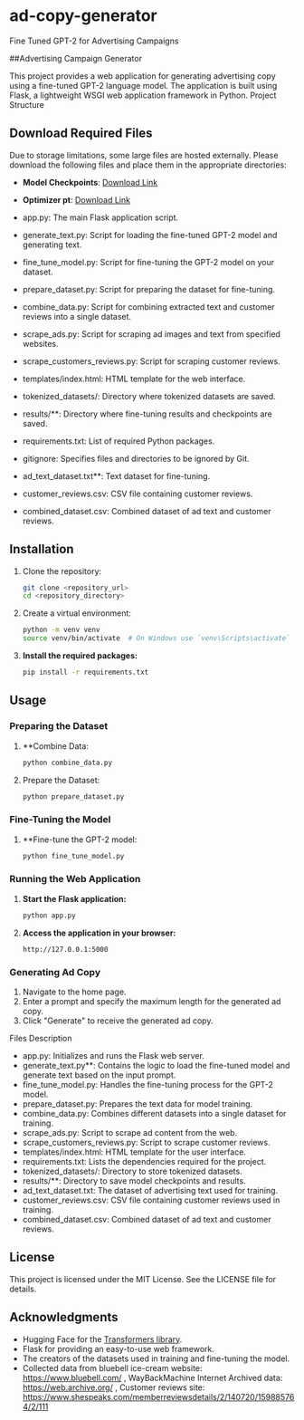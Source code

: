 # ad-copy-generator
Fine Tuned GPT-2 for Advertising Campaigns

##Advertising Campaign Generator

This project provides a web application for generating advertising copy using a fine-tuned GPT-2 language model. The application is built using Flask, a lightweight WSGI web application framework in Python.
 Project Structure
 ## Download Required Files

Due to storage limitations, some large files are hosted externally. Please download the following files and place them in the appropriate directories:

- **Model Checkpoints**: [Download Link](https://drive.google.com/file/d/10qkPbKMrTbIBWfDiV89FDz41f0OIOkCm/view?usp=drive_link)
- **Optimizer pt**: [Download Link](https://drive.google.com/file/d/1RSWdbykHb7l1StKurYmSuFkXWv_SiWLr/view?usp=drive_link)

- app.py: The main Flask application script.
- generate_text.py: Script for loading the fine-tuned GPT-2 model and generating text.
- fine_tune_model.py: Script for fine-tuning the GPT-2 model on your dataset.
- prepare_dataset.py: Script for preparing the dataset for fine-tuning.
- combine_data.py: Script for combining extracted text and customer reviews into a single dataset.
- scrape_ads.py: Script for scraping ad images and text from specified websites.
- scrape_customers_reviews.py: Script for scraping customer reviews.
- templates/index.html: HTML template for the web interface.
- tokenized_datasets/: Directory where tokenized datasets are saved.
- results/**: Directory where fine-tuning results and checkpoints are saved.
- requirements.txt: List of required Python packages.
- gitignore: Specifies files and directories to be ignored by Git.
- ad_text_dataset.txt**: Text dataset for fine-tuning.
- customer_reviews.csv: CSV file containing customer reviews.
- combined_dataset.csv: Combined dataset of ad text and customer reviews.

## Installation

1. Clone the repository:
    ```sh
    git clone <repository_url>
    cd <repository_directory>
    ```

2. Create a virtual environment:
    ```sh
    python -m venv venv
    source venv/bin/activate  # On Windows use `venv\Scripts\activate`
    ```

3. **Install the required packages:**
    ```sh
    pip install -r requirements.txt
    ```

## Usage

### Preparing the Dataset

1. **Combine Data:
    ```sh
    python combine_data.py
    ```

2. Prepare the Dataset:
    ```sh
    python prepare_dataset.py
    ```

### Fine-Tuning the Model

1. **Fine-tune the GPT-2 model:
    ```sh
    python fine_tune_model.py
    ```

### Running the Web Application

1. **Start the Flask application:**
    ```sh
    python app.py
    ```

2. **Access the application in your browser:**
    ```
    http://127.0.0.1:5000
    ```

### Generating Ad Copy

1. Navigate to the home page.
2. Enter a prompt and specify the maximum length for the generated ad copy.
3. Click "Generate" to receive the generated ad copy.

Files Description

- app.py: Initializes and runs the Flask web server.
- generate_text.py**: Contains the logic to load the fine-tuned model and generate text based on the input prompt.
- fine_tune_model.py: Handles the fine-tuning process for the GPT-2 model.
- prepare_dataset.py: Prepares the text data for model training.
- combine_data.py: Combines different datasets into a single dataset for training.
- scrape_ads.py: Script to scrape ad content from the web.
- scrape_customers_reviews.py: Script to scrape customer reviews.
- templates/index.html: HTML template for the user interface.
- requirements.txt: Lists the dependencies required for the project.
- tokenized_datasets/: Directory to store tokenized datasets.
- results/**: Directory to save model checkpoints and results.
- ad_text_dataset.txt: The dataset of advertising text used for training.
- customer_reviews.csv: CSV file containing customer reviews used in training.
- combined_dataset.csv: Combined dataset of ad text and customer reviews.

## License

This project is licensed under the MIT License. See the LICENSE file for details.

## Acknowledgments

- Hugging Face for the [Transformers library](https://github.com/huggingface/transformers).
- Flask for providing an easy-to-use web framework.
- The creators of the datasets used in training and fine-tuning the model.
- Collected data from bluebell ice-cream website: https://www.bluebell.com/ , WayBackMachine Internet Archived data: https://web.archive.org/ , Customer reviews site: https://www.shespeaks.com/memberreviewsdetails/2/140720/159885764/2/111




